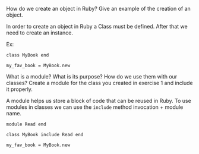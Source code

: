 How do we create an object in Ruby? Give an example of the creation of an object.

In order to create an object in Ruby a Class must be defined. After that we need to create an instance.

Ex:

`class MyBook
end`

`my_fav_book = MyBook.new`

What is a module? What is its purpose? How do we use them with our classes? Create a module for the class you created in exercise 1 and include it properly.

A module helps us store a block of code that can be reused in Ruby. To use modules in classes we can use the `include` method invocation + module name.

`module Read
end`

`class MyBook
  include Read
  end`

`my_fav_book = MyBook.new`
